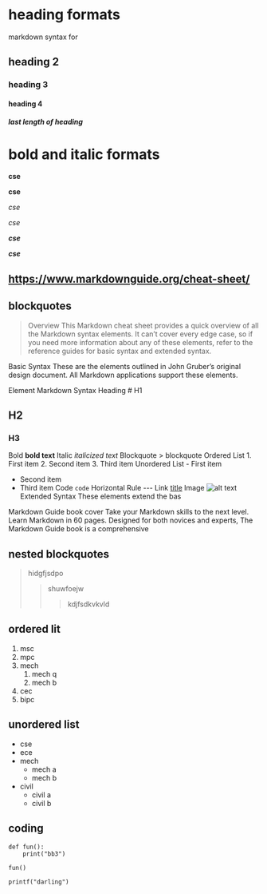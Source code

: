 # heading formats
markdown syntax for 
## heading 2
### heading 3
#### heading 4
##### last length of heading
# bold and italic formats
**cse**

__cse__

*cse*

_cse_

_**cse**_

__*cse*__

## https://www.markdownguide.org/cheat-sheet/

## blockquotes
> Overview
This Markdown cheat sheet provides a quick overview of all the Markdown syntax elements. It can’t cover every edge case, so if you need more information about any of these elements, refer to the reference guides for basic syntax and extended syntax.

Basic Syntax
These are the elements outlined in John Gruber’s original design document. All Markdown applications support these elements.

Element	Markdown Syntax
Heading	# H1
## H2
### H3
Bold	**bold text**
Italic	*italicized text*
Blockquote	> blockquote
Ordered List	1. First item
2. Second item
3. Third item
Unordered List	- First item
- Second item
- Third item
Code	`code`
Horizontal Rule	---
Link	[title](https://www.example.com)
Image	![alt text](image.jpg)
Extended Syntax
These elements extend the bas

Markdown Guide book cover
Take your Markdown skills to the next level.
Learn Markdown in 60 pages. Designed for both novices and experts, The Markdown Guide book is a comprehensive 
## nested blockquotes
> hidgfjsdpo
>> shuwfoejw
>>> kdjfsdkvkvld
## ordered lit
1. msc
2. mpc
3. mech
    1. mech q
    2. mech b
4. cec
5. bipc
## unordered list
- cse
- ece
- mech
    * mech a
    * mech b
- civil
    * civil a
    * civil b
## coding

```
def fun():    
    print("bb3")
````
```
fun()
````
`
printf("darling")
`
